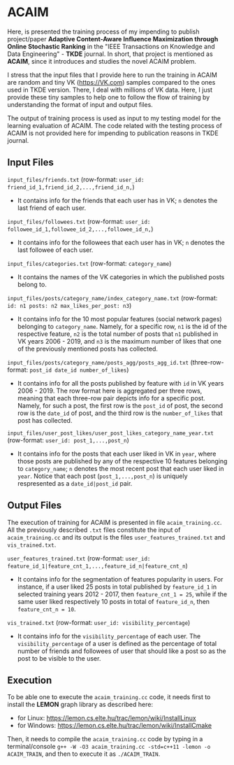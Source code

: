 # ACAIM

Here, is presented the training process of my impending to publish project/paper **Adaptive Content-Aware Influence Maximization through Online Stochastic Ranking** in the "IEEE Transactions on Knowledge and Data Engineering" - **TKDE** journal. In short, that project is mentioned as **ACAIM**, since it introduces and studies the novel ACAIM problem.

I stress that the input files that I provide here to run the training in ACAIM are random and tiny VK (https://VK.com) samples compared to the ones used in TKDE version. There, I deal with millions of VK data. Here, I just provide these tiny samples to help one to follow the flow of training by understanding the format of input and output files.

The output of training process is used as input to my testing model for the learning evaluation of ACAIM. The code related with the testing process of ACAIM is not provided here for impending to publication reasons in TKDE journal.

## Input Files

`input_files/friends.txt` (row-format: `user_id: friend_id_1,friend_id_2,...,friend_id_n,`)
* It contains info for the friends that each user has in VK; `n` denotes the last friend of each user.

`input_files/followees.txt` (row-format: `user_id: followee_id_1,followee_id_2,...,followee_id_n,`)
* It contains info for the followees that each user has in VK; `n` denotes the last followee of each user.

`input_files/categories.txt` (row-format: `category_name`)
* It contains the names of the VK categories in which the published posts belong to.

`input_files/posts/category_name/index_category_name.txt` (row-format: `id: n1 posts: n2 max_likes_per_post: n3`)
* It contains info for the 10 most popular features (social network pages) belonging to `category_name`. Namely, for a specific row, `n1` is the id of the respective feature, `n2` is the total number of posts that `n1` published in VK years 2006 - 2019, and `n3` is the maximum number of likes that one of the previously mentioned posts has collected.

`input_files/posts/category_name/posts_agg/posts_agg_id.txt` (three-row-format: `post_id date_id number_of_likes`)
* It contains info for all the posts published by feature with `id` in VK years 2006 - 2019. The row format here is aggregated per three rows, meaning that each three-row pair depicts info for a specific post. Namely, for such a post, the first row is the `post_id` of post, the second row is the `date_id` of post, and the third row is the `number_of_likes` that post has collected.

`input_files/user_post_likes/user_post_likes_category_name_year.txt` (row-format: `user_id: post_1,...,post_n`)
* It contains info for the posts that each user liked in VK in `year`, where those posts are published by any of the respective 10 features belonging to `category_name`; `n` denotes the most recent post that each user liked in `year`. Notice that each post (`post_1,...,post_n`) is uniquely respresented as a `date_id|post_id` pair.

## Output Files

The execution of training for ACAIM is presented in file `acaim_training.cc`. All the previously described `.txt` files constitute the input of `acaim_training.cc` and its output is the files `user_features_trained.txt` and `vis_trained.txt`.

`user_features_trained.txt` (row-format: `user_id: feature_id_1|feature_cnt_1,...,feature_id_n|feature_cnt_n`)
* It contains info for the segmentation of features popularity in users. For instance, if a user liked 25 posts in total published by `feature_id_1` in selected training years 2012 - 2017, then `feature_cnt_1 = 25`, while if the same user liked respectively 10 posts in total of `feature_id_n`, then `feature_cnt_n = 10`.

`vis_trained.txt` (row-format: `user_id: visibility_percentage`)
* It contains info for the `visibility_percentage` of each user. The `visibility_percentage` of a user is defined as the percentage of total number of friends and followees of user that should like a post so as the post to be visible to the user.

## Execution

To be able one to execute the `acaim_training.cc` code, it needs first to install the **LEMON** graph library as described here:
* for Linux: https://lemon.cs.elte.hu/trac/lemon/wiki/InstallLinux
* for Windows: https://lemon.cs.elte.hu/trac/lemon/wiki/InstallCmake

Then, it needs to compile the `acaim_training.cc` code by typing in a terminal/console `g++ -W -O3 acaim_training.cc -std=c++11 -lemon -o ACAIM_TRAIN`, and then to execute it as `./ACAIM_TRAIN`.
